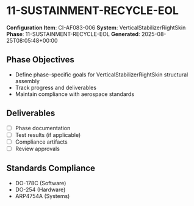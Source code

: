 # 11-SUSTAINMENT-RECYCLE-EOL

**Configuration Item**: CI-AF083-006
**System**: VerticalStabilizerRightSkin
**Phase**: 11-SUSTAINMENT-RECYCLE-EOL
**Generated**: 2025-08-25T08:05:48+00:00

## Phase Objectives
- Define phase-specific goals for VerticalStabilizerRightSkin structural assembly
- Track progress and deliverables
- Maintain compliance with aerospace standards

## Deliverables
- [ ] Phase documentation
- [ ] Test results (if applicable)
- [ ] Compliance artifacts
- [ ] Review approvals

## Standards Compliance
- DO-178C (Software)
- DO-254 (Hardware)
- ARP4754A (Systems)

